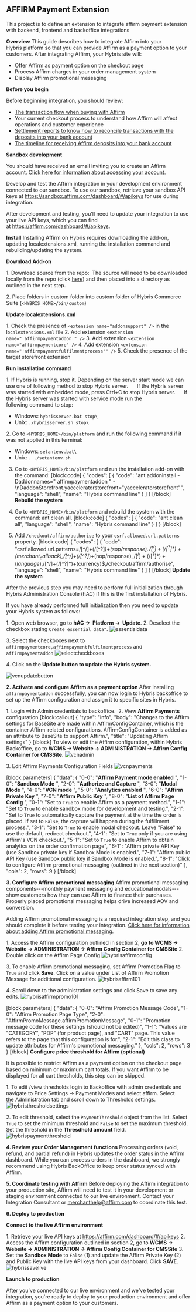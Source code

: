 AFFIRM Payment Extension
----------------------------

This project is to define an extension to integrate affirm payment extension with backend, frontend and backoffice integrations

**Overview**
This guide describes how to integrate Affirm into your Hybris platform so that you can provide Affirm as a payment option to your customers. After integrating Affirm, your Hybris site will:

* Offer Affirm as payment option on the checkout page
* Process Affirm charges in your order management system
* Display Affirm promotional messaging

**Before you begin** 

Before beginning integration, you should review:

* [The transaction flow when buying with Affirm](page:transaction-flow) 
* Your current checkout process to understand how Affirm will affect operations and customer experience
* [Settlement reports to know how to reconcile transactions with the deposits into your bank account](doc:settlement-reports)
* [The timeline for receiving Affirm deposits into your bank account](doc:getting-paid)

**Sandbox development**

You should have received an email inviting you to create an Affirm account. [Click here for information about accessing your account](doc:dashboard#section-singing-into-your-account).

Develop and test the Affirm integration in your development environment connected to our sandbox. To use our sandbox, retrieve your sandbox API keys at <https://sandbox.affirm.com/dashboard/#/apikeys> for use during integration.

After development and testing, you'll need to update your integration to use your live API keys, which you can find at <https://affirm.com/dashboard/#/apikeys>.

**Install**
Installing Affirm on Hybris requires downloading the add-on, updating localextensions.xml, running the installation command and rebuilding/updating the system.

**Download Add-on**

1\.  Download source from the repo: 
The source will need to be downloaded locally from the repo (click [here](https://github.com/Affirm/SAP_Hybris_Affirm)) and then placed into a directory as outlined in the next step.

2\.  Place folders in custom folder into custom folder of Hybris Commerce Suite (`<HYBRIS_HOME>/bin/custom`)

**Update localextensions.xml**

1\.  Check the presence of `<extension name="addonsupport" />` in the l`ocalextensions.xml` file
2\.  Add extension `<extension name=" affirmpaymentaddon " />`
3\.  Add extension `<extension name="affirmpaymentcore" />`
4\.  Add extension `<extension name="'affirmpaymentfulfilmentprocess'" />`
5\.  Check the presence of the target storefront extension

**Run installation command**

1\.  If Hybris is running, stop it. Depending on the server start mode we can use one of following method to stop Hybris server.
         If the Hybris server was started with embedded mode, press Ctrl+C to stop Hybris server.
         If the Hybris server was started with service mode run the following command to stop:
* Windows: `hybrisserver.bat stop\`
* Unix: `./hybrisserver.sh stop\`

2\.  Go to `<HYBRIS_HOME>/bin/platform` and run the following command if it was not applied in this terminal:
* Windows: `setantenv.bat\`
* Unix: `. ./setantenv.sh`
3.  Go to `<HYBRIS_HOME>/bin/platform` and run the installation add-on with the command:
[block:code]
{
  "codes": [
    {
      "code": "ant addoninstall -Daddonnames=\" affirmpaymentaddon \" -\nDaddonStorefront.yacceleratorstorefront=\"yacceleratorstorefront\"",
      "language": "shell",
      "name": "Hybris command line"
    }
  ]
}
[/block]
**Rebuild the system**

1. Go to `<HYBRIS_HOME>/bin/platform` and rebuild the system with the command: ant clean all.
[block:code]
{
  "codes": [
    {
      "code": "ant clean all",
      "language": "shell",
      "name": "Hybris command line"
    }
  ]
}
[/block]

2. Add `/checkout/affirm/authorise` to your `csrf.allowed.url.patterns` property.
[block:code]
{
  "codes": [
    {
      "code": "csrf.allowed.url.patterns=/[^/]+(/[^?]*)+(sop/response)$,/[^/]+(/[^?]*)+(merchant_callback)$,/[^/]+(/[^?]*)+(hop/response)$,/[^/]+(/[^?]*)+(language)$,/[^/]+(/[^?]*)+(currency)$,/checkout/affirm/authorise",
      "language": "shell",
      "name": "Hybris command line"
    }
  ]
}
[/block]
**Update the system**

After the previous step you may need to perform full initialization through Hybris Administration Console (hAC) if this is the first installation of Hybris.

If you have already performed full initialization then you need to update your Hybris system as follows:

1\.  Open web browser, go to **hAC →  Platform →  Update**.
2\.  Deselect the checkbox stating `Create essential data"`.
![essentialdata](readme_images/ebd4579-create-essential-data.png)

3\.  Select the checkboxes next to `affirmpaymentcore,affirmpaymentfulfilmentprocess` and `affirmpaymentaddon`
![selectcheckboxes](readme_images/fb35eb6-3-select-checkboxes.png)

4\.  Click on the **Update button to update the Hybris system.**

![vcnupdatebutton](readme_images/063a5dd-hybris_vcn_update_button.png)

**2. Activate and configure Affirm as a payment option**
After installing `affirmpaymentaddon` successfully, you can now login to Hybris backoffice to set up the Affirm configuration and assign it to specific sites in Hybris.

1\.  Login with Admin credentials to backoffice. 
2\.  View **Affirm Payments** configuration
[block:callout]
{
  "type": "info",
  "body": "Changes to the Affirm settings for BaseSite are made within AffirmConfigContainer, which is the container Affirm-related configurations. AffirmConfigContainer is added as an attribute to BaseSite to support Affirm.",
  "title": "Updating Affirm settings"
}
[/block]
To view or edit the Affirm configuration, within Hybris Backoffice, go to **WCMS → Website → ADMINISTRATION → Affirm Config Container for CMSSite**.
![vcnadmin](readme_images/adfd689-hybris_vcn_admin.png)

3\.  Edit Affirm Payments Configuration Fields
![vcnpayments](readme_images/c5c470a-hybris_vcn_payments_config.png)

[block:parameters]
{
  "data": {
    "0-0": "**Affirm Payment mode enabled** ",
    "1-0": "**Sandbox Mode** ",
    "2-0": "**Authorize and Capture** ",
    "3-0": "**Modal Mode** ",
    "4-0": "**VCN mode** ",
    "5-0": "**Analytics enabled** ",
    "6-0": "**Affirm Private Key** ",
    "7-0": "**Affirm Public Key** ",
    "8-0": "**List of Affirm Page Config** ",
    "0-1": "Set to `True` to enable Affirm as a payment method.",
    "1-1": "Set to `True` to enable sandbox mode for development and testing.",
    "2-1": "Set to `True` to automatically capture the payment at the time the order is placed. If set to `False`, the capture will happen during the fulfillment process.",
    "3-1": "Set to `True` to enable modal checkout. Leave \"False\" to use the default, redirect checkout.",
    "4-1": "Set to `True` only if you are using Affirm's VCN checkout.",
    "5-1": "Set to `True` to enable Affirm to obtain analytics on the order confirmation page",
    "6-1": "Affirm private API Key (use Sandbox private key if Sandbox Mode is enabled.",
    "7-1": "Affirm public API Key (use Sandbox public key if Sandbox Mode is enabled.",
    "8-1": "Click to configure Affirm promotional messaging (outlined in the next section)"
  },
  "cols": 2,
  "rows": 9
}
[/block]

**3. Configure Affirm promotional messaging**
Affirm promotional messaging components---monthly payment messaging and educational modals---show customers how they can use Affirm to finance their purchases. Properly placed promotional messaging helps drive increased AOV and conversion.

Adding Affirm promotional messaging is a required integration step, and you should complete it before testing your integration. [Click here for information about adding Affirm promotional messaging](doc:placement).

1\.  Access the Affirm configuration outlined in section 2, **go to WCMS → Website → ADMINISTRATION → Affirm Config Container for CMSSite**
2\.  Double click on the Affirm Page Config
![hybrisaffirmconfig](readme_images/5ac6897-hybris_affirm_config.png)

3\.  To enable Affirm promotional messaging, set Affirm Promotion Flag to `True` and click **Save**. Click on a value under List of Affirm Promotion Message for additional configuration.
![hybrisaffirm101](readme_images/1b418eb-hybris_affirm101.png)

4\.  Scroll down to the administration settings and click Save to save any edits.
![hybrisaffirmpromo101](readme_images/cae1214-hybris_affirm_promo101.png)

[block:parameters]
{
  "data": {
    "0-0": "Affirm Promotion Message Code",
    "1-0": "Affirm Promotion Page Type",
    "2-0": "AffirmPromoMessage.affirmPromotionMessage",
    "0-1": "Promotion message code for these settings (should not be edited)",
    "1-1": "Values are \"CATEGORY\", \"PDP\" (for product page), and \"CART\" page. This value refers to the page that this configuration is for.",
    "2-1": "Edit this class to update attributes for Affirm's promotional messaging."
  },
  "cols": 2,
  "rows": 3
}
[/block]
**Configure price threshold for Affirm (optional)**

It is possible to restrict Affirm as a payment option on the checkout page based on minimum or maximum cart totals. If you want Affirm to be displayed for all cart thresholds, this step can be skipped.

1\.  To edit /view thresholds login to Backoffice with admin credentials and navigate to Price Settings -> Payment Modes and select affirm. Select the Administration tab and scroll down to Thresholds settings.
![hybristhresholdsettings](readme_images/68bad32-hybris_threshold_settings.png)

2\.  To edit threshold, select the `PaymentThreshold` object from the list. Select `True` to set the minimum threshold and `False` to set the maximum threshold. Set the threshold in the **Thresdhold amount** field.
![hybrispaymentthreshold](readme_images/d78455f-hybris_payment_threshhold.png)

**4. Review your Order Management functions**
Processing orders (void, refund, and partial refund) in Hybris updates the order status in the Affirm dashboard. While you can process orders in the dashboard, we strongly recommend using Hybris BackOffice to keep order status synced with Affirm.  

**5. Coordinate testing with Affirm**
Before deploying the Affirm integration to your production site, Affirm will need to test it in your development or staging environment connected to our live environment. Contact your Integration Consultant or <merchanthelp@affirm.com> to coordinate this test.


**6. Deploy to production**

**Connect to the live Affirm environment**

1\.  Retrieve your live API keys at <https://affirm.com/dashboard/#/apikeys>
2\.  Access the Affirm configuration outlined in section 2, go to **WCMS → Website → ADMINISTRATION → Affirm Config Container for CMSSite**
3\.  Set the **Sandbox Mode** to `False` (1) and update the Affirm Private Key (2) and Public Key with the live API keys from your dashboard. Click **SAVE**.
![hybrissavelive](readme_images/882591f-hybirs_save_live_environment.png)

**Launch to production**

After you've connected to our live environment and we've tested your integration, you're ready to deploy to your production environment and offer Affirm as a payment option to your customers.
